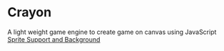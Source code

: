 # Crayon
A light weight game engine to create game on canvas using JavaScript
[Sprite Support and Background](../../tree/110f6e95ebf5794fc69feea9b39a933364996c95)